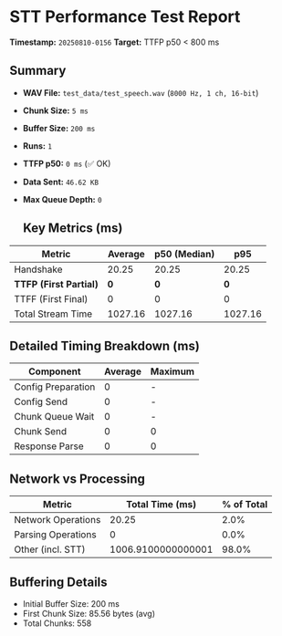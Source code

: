 # STT Performance Test Report
   
   **Timestamp:** `20250810-0156`
   **Target:** TTFP p50 < 800 ms
   
   ## Summary
- **WAV File:** `test_data/test_speech.wav` (`8000 Hz, 1 ch, 16-bit`)
- **Chunk Size:** `5 ms`
- **Buffer Size:** `200 ms`
- **Runs:** `1`
- **TTFP p50:** `0 ms` (✅ OK)
- **Data Sent:** `46.62 KB`
- **Max Queue Depth:** `0`
   
   ## Key Metrics (ms)
| Metric         | Average | p50 (Median) | p95          |
|----------------|---------|--------------|--------------|
| Handshake      | 20.25 | 20.25 | 20.25 |
| **TTFP (First Partial)** | **0** | **0** | **0** |
| TTFF (First Final) | 0 | 0 | 0 |
| Total Stream Time| 1027.16 | 1027.16 | 1027.16 |

   ## Detailed Timing Breakdown (ms)
| Component | Average | Maximum |
|-----------|---------|---------|
| Config Preparation | 0 | - |
| Config Send | 0 | - |
| Chunk Queue Wait | 0 | - |
| Chunk Send | 0 | 0 |
| Response Parse | 0 | 0 |

   ## Network vs Processing
| Metric | Total Time (ms) | % of Total |
|--------|----------------|------------|
| Network Operations | 20.25 | 2.0% |
| Parsing Operations | 0 | 0.0% |
| Other (incl. STT) | 1006.9100000000001 | 98.0% |

   ## Buffering Details
- Initial Buffer Size: 200 ms
- First Chunk Size: 85.56 bytes (avg)
- Total Chunks: 558
